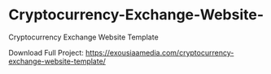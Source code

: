 # Cryptocurrency-Exchange-Website-
Cryptocurrency Exchange Website Template

Download Full Project: https://exousiaamedia.com/cryptocurrency-exchange-website-template/
